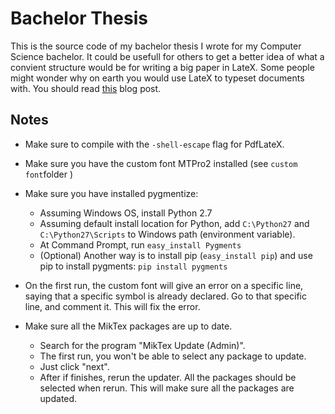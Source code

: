 # Bachelor Thesis
This is the source code of my bachelor thesis I wrote for my Computer Science bachelor.
It could be usefull for others to get a better idea of what a convient structure would be for writing a big paper in LateX.  Some people might wonder why on earth you would use LateX to typeset documents with.
You should read [this](http://www.andy-roberts.net/writing/latex/benefits) blog post.

 
## Notes
* Make sure to compile with the `-shell-escape` flag for PdfLateX.
* Make sure you have the custom font MTPro2 installed (see `custom font`folder )
* Make sure you have installed pygmentize:
	* Assuming Windows OS, install Python 2.7
	* Assuming default install location for Python, add `C:\Python27` and `C:\Python27\Scripts` to Windows path (environment variable).
	* At Command Prompt, run `easy_install Pygments`
	* (Optional) Another way is to install pip (`easy_install pip`) and use pip to install pygments: `pip install pygments` 
	
* On the first run, the custom font will give an error on a specific line, saying that a specific symbol is already declared.
	Go to that specific line, and comment it. This will fix the error.
* Make sure all the MikTex packages are up to date.
	* Search for the program "MikTex Update (Admin)".
	* The first run, you won't be able to select any package to update.
	* Just click "next".
	* After if finishes, rerun the updater. All the packages should be selected when rerun. This will make sure all the packages are updated.
